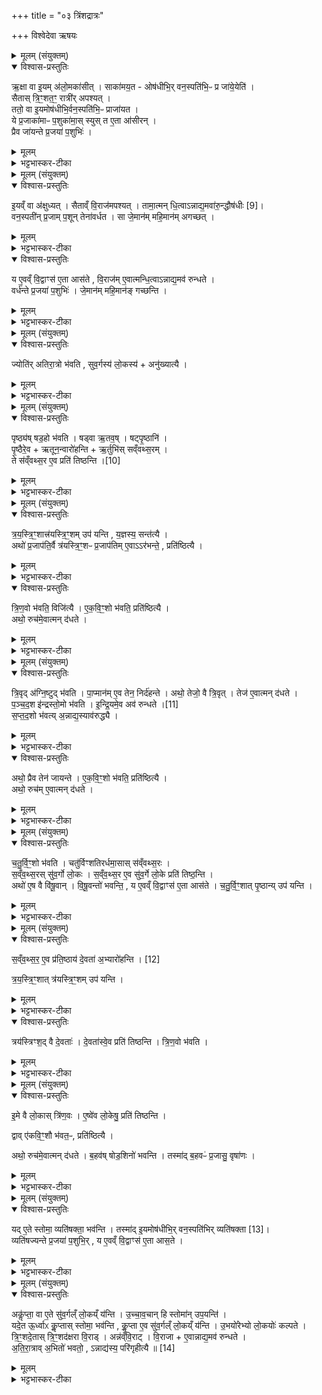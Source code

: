 +++
title = "०३ त्रिंशद्रात्रः"

+++
 विश्वेदेवा ऋषयः
<details><summary>मूलम् (संयुक्तम्)</summary>

ऋ॒क्षा वा इ॒यम॑लो॒मका॑सी॒थ्साका॑मय॒तौष॑धीभि॒र्वन॒स्पति॑भि॒ᳶ प्र जा॑ये॒येति॒ सैतास्त्रि॒ꣳ॒शत॒ꣳ॒ रात्री॑रपश्य॒त्ततो॒ वा इ॒यमोष॑धीभि॒र्वन॒स्पति॑भि॒ᳶ प्राजा॑यत॒ ये प्र॒जाका॑माᳶ प॒शुका॑मा॒स्स्युस्त ए॒ता आ॑सीर॒न्प्रैव जा॑यन्ते प्र॒जया॑ प॒शुभि॑र्...
</details>

<details open><summary>विश्वास-प्रस्तुतिः</summary>

ऋ॒क्षा वा इ॒यम् अ॑लो॒मका॑सीत् ।
साका॑मय॒त -
ओष॑धीभि॒र् वन॒स्पति॑भि॒ᳶ प्र जा॑ये॒येति॑ ।  
सैतास् त्रि॒ꣳ॒शत॒ꣳ॒ रात्री॑र् अपश्यत् ।  
ततो॒ वा इ॒यमोष॑धीभि॒र्वन॒स्पति॑भि॒ᳶ प्राजा॑यत ।  
ये प्र॒जाका॑माᳶ प॒शुका॑मा॒स् स्युस् त ए॒ता आ॑सीरन् ।  
प्रैव जा॑यन्ते प्र॒जया॑ प॒शुभिः॑ ।
</details>

<details><summary>मूलम्</summary>

ऋ॒क्षा वा इ॒यम् अ॑लो॒मका॑सीत् ।
साका॑मय॒त -
ओष॑धीभि॒र् वन॒स्पति॑भि॒ᳶ प्र जा॑ये॒येति॑ ।  
सैतास् त्रि॒ꣳ॒शत॒ꣳ॒ रात्री॑र् अपश्यत् ।  
ततो॒ वा इ॒यमोष॑धीभि॒र्वन॒स्पति॑भि॒ᳶ प्राजा॑यत ।  
ये प्र॒जाका॑माᳶ प॒शुका॑मा॒स् स्युस् त ए॒ता आ॑सीरन् ।  
प्रैव जा॑यन्ते प्र॒जया॑ प॒शुभिः॑ ।
</details>

<details><summary>भट्टभास्कर-टीका</summary>

1अथ त्रिंशद्रात्र आरभ्यते - ऋक्षा वा इत्यादि ॥ तृणादिरहिता स्थली ऋक्षा, इयं पृथिवी पूर्वं अलोमका आसीत् वृक्षाद्यभावात् । पावकादित्वादित्वाभावः । गतमन्यत् । आसीरन्निति । एतास्त्रिंशतं रात्रीरासीरन् ॥
</details>

<details><summary>मूलम् (संयुक्तम्)</summary>

इ॒यव्ँवा अ॑क्षुध्य॒थ्सैताव्ँवि॒राज॑मपश्य॒त्तामा॒त्मन्धि॒त्वान्नाद्य॒मवा॑रु॒न्द्धौष॑धीः [9]  
वन॒स्पती॑न्प्र॒जाम्प॒शून्तेना॑वर्धत॒ सा जे॒मान॑म्महि॒मान॑मगच्छ॒द्य ए॒वव्ँवि॒द्वाꣳस॑ ए॒ता आस॑ते वि॒राज॑मे॒वात्मन्धि॒त्वाऽन्नाद्य॒मव॑ रुन्धते॒ वर्ध॑न्ते प्र॒जया॑ प॒शुभि॑र्जे॒मान॑म्महि॒मान॑ङ्गच्छन्ति॒
</details>

<details open><summary>विश्वास-प्रस्तुतिः</summary>

इ॒यव्ँ वा अ॑क्षुध्यत् ।
सैताव्ँ वि॒राज॑मपश्यत् ।
तामा॒त्मन् धि॒त्वाऽन्नाद्य॒मवा॑रु॒न्द्धौष॑धीः [9]।  
वन॒स्पती॑न् प्र॒जाम् प॒शून् तेना॑वर्धत ।
सा जे॒मान॑म् महि॒मान॑म् अगच्छत् ।
</details>

<details><summary>मूलम्</summary>

इ॒यव्ँ वा अ॑क्षुध्यत् ।
सैताव्ँ वि॒राज॑मपश्यत् ।
तामा॒त्मन् धि॒त्वाऽन्नाद्य॒मवा॑रु॒न्द्धौष॑धीः [9]।  
वन॒स्पती॑न् प्र॒जाम् प॒शून् तेना॑वर्धत ।
सा जे॒मान॑म् महि॒मान॑म् अगच्छत् ।
</details>

<details><summary>भट्टभास्कर-टीका</summary>

2इयं वा इत्यादि ॥ इयं पृथिवी पूर्वमक्षुध्यत् क्षुत्पीडिताऽभवत् । सा त्रिंशद्रात्रेण एतां विराजमन्नं अपश्यत् । ततस्ता तामात्मनि स्थापयित्वा अन्नाद्यं अन्नादनसामर्थ्यं ओषध्यादींश्चावारुन्धत । ततस्तदवरोधेन अवर्धत पृथिवी । ततो जेमानं जयं महिमानं महत्त्वं चागच्छत् । जयतेर्महतेश्च औणादिको मनिन्प्रत्ययः । यद्वा - जेतृमहितृशब्दाभ्यां 'तुश्छन्दसि, इतीमनचि, 'तुरिष्ठेमेयस्सु' इति टिलोपः । पूर्वत्र प्रत्ययादेर्लोपः ।
</details>

<details open><summary>विश्वास-प्रस्तुतिः</summary>

य ए॒वव्ँ वि॒द्वाꣳस॑ ए॒ता आस॑ते , वि॒राज॑म् ए॒वात्मन्धि॒त्वाऽन्नाद्य॒मव॑ रुन्धते ।  
वर्ध॑न्ते प्र॒जया॑ प॒शुभिः॑ ।
जे॒मान॑म् महि॒मान॑ङ् गच्छन्ति ।
</details>

<details><summary>मूलम्</summary>

य ए॒वव्ँ वि॒द्वाꣳस॑ ए॒ता आस॑ते , वि॒राज॑म् ए॒वात्मन्धि॒त्वाऽन्नाद्य॒मव॑ रुन्धते ।  
वर्ध॑न्ते प्र॒जया॑ प॒शुभिः॑ ।
जे॒मान॑म् महि॒मान॑ङ् गच्छन्ति ।
</details>

<details><summary>भट्टभास्कर-टीका</summary>

य एवमित्यादि गतम् ॥
</details>

<details><summary>मूलम् (संयुक्तम्)</summary>

ज्योति॑रतिरा॒त्रो भ॑वति सुव॒र्गस्य॑ लो॒कस्यानु॑ख्यात्यै॒
</details>

<details open><summary>विश्वास-प्रस्तुतिः</summary>

ज्योति॑र् अतिरा॒त्रो भ॑वति ,
सुव॒र्गस्य॑ लो॒कस्य॑ + अनु॑ख्यात्यै ।
</details>

<details><summary>मूलम्</summary>

ज्योति॑र् अतिरा॒त्रो भ॑वति ,
सुव॒र्गस्य॑ लो॒कस्य॑ + अनु॑ख्यात्यै ।
</details>

<details><summary>भट्टभास्कर-टीका</summary>

3ज्योतिरतिरात्र इत्यादि ॥ व्याख्यातम् । व्यक्ताऽहःकॢप्तिः ॥
</details>

<details><summary>मूलम् (संयुक्तम्)</summary>

पृष्ठ्य॑ष्षड॒हो भ॑वति॒ षड्वा ऋ॒तव॒ष्षट्पृ॒ष्ठानि॑ पृ॒ष्ठैरे॒वर्तून॒न्वारो॑हन्त्यृ॒तुभि॑स्सव्ँवथ्स॒रन्ते स॑व्ँवथ्स॒र ए॒व [10]  
प्रति॑ तिष्ठन्ति
</details>

<details open><summary>विश्वास-प्रस्तुतिः</summary>

पृष्ठ्य॑ष् षड॒हो भ॑वति ।
षड्वा ऋ॒तव॒ष् । षट्पृ॒ष्ठानि॑ ।  
पृ॒ष्ठैरे॒व + ऋतून॒न्वारो॑हन्ति + ऋ॒र्तुभि॑स् सव्ँवथ्स॒रम् ।  
ते स॑व्ँवथ्स॒र ए॒व प्रति॑ तिष्ठन्ति ।[10]  
</details>

<details><summary>मूलम्</summary>

पृष्ठ्य॑ष् षड॒हो भ॑वति ।
षड्वा ऋ॒तव॒ष् । षट्पृ॒ष्ठानि॑ ।  
पृ॒ष्ठैरे॒व + ऋतून॒न्वारो॑हन्ति + ऋ॒र्तुभि॑स् सव्ँवथ्स॒रम् ।  
ते स॑व्ँवथ्स॒र ए॒व प्रति॑ तिष्ठन्ति ।[10]  
</details>

<details><summary>भट्टभास्कर-टीका</summary>

4पृष्ठ्यष्षडह इत्यादि ॥ षट्त्वान्वयात् पृष्ठैः ऋतून् ऋतुभिश्च संवत्सरमारुह्य तत्र प्रतितिष्ठन्ति ॥
</details>

<details><summary>मूलम् (संयुक्तम्)</summary>

त्रयस्त्रि॒ꣳ॒शात्त्र॑यस्त्रि॒ꣳ॒शमुप॑ यन्ति य॒ज्ञस्य॒ सन्त॑त्या॒ अथो॑ प्र॒जाप॑ति॒र्वै त्र॑यस्त्रि॒ꣳ॒शᳶ प्र॒जाप॑तिमे॒वा र॑भन्ते॒ प्रति॑ष्ठित्यै त्रिण॒वो भ॑वति॒ विजि॑त्या एकवि॒ꣳ॒शो भ॑वति॒ प्रति॑ष्ठित्या॒ अथो॒ रुच॑मे॒वात्मन्द॑धते
</details>

<details open><summary>विश्वास-प्रस्तुतिः</summary>

त्र॒य॒स्त्रि॒ꣳ॒शात्त्र॑यस्त्रि॒ꣳ॒शम् उप॑ यन्ति , य॒ज्ञस्य॒ सन्त॑त्यै ।  
अथो॑ प्र॒जाप॑ति॒र्वै त्र॑यस्त्रि॒ꣳ॒शᳶ प्र॒जाप॑तिम् ए॒वाऽऽर॑भन्ते॒ , प्रति॑ष्ठित्यै ।
</details>

<details><summary>मूलम्</summary>

त्र॒य॒स्त्रि॒ꣳ॒शात्त्र॑यस्त्रि॒ꣳ॒शम् उप॑ यन्ति , य॒ज्ञस्य॒ सन्त॑त्यै ।  
अथो॑ प्र॒जाप॑ति॒र्वै त्र॑यस्त्रि॒ꣳ॒शᳶ प्र॒जाप॑तिम् ए॒वाऽऽर॑भन्ते॒ , प्रति॑ष्ठित्यै ।
</details>

<details><summary>भट्टभास्कर-टीका</summary>

5त्रयस्त्रिंशादिति ॥ त्रयस्त्रिंशात्पृष्ठात् परं पुनरपि त्रयस्त्रिंशमुपयन्ति यज्ञस्य सन्तत्यै अविच्छेदाय । अथो अपि च प्रजापतिस्त्रयस्त्रिंशः सर्व देवतामयत्वात् । एतासां च त्रयस्त्रिंशत्वात् तमेवारभन्ते । तत्प्रतिष्ठार्थं भवति ।
</details>

<details open><summary>विश्वास-प्रस्तुतिः</summary>

त्रि॒ण॒वो भ॑वति॒ विजि॑त्यै ।
ए॒क॒वि॒ꣳ॒शो भ॑वति॒ प्रति॑ष्ठित्यै ।  
अथो॒ रुच॑मे॒वात्मन् द॑धते ।
</details>

<details><summary>मूलम्</summary>

त्रि॒ण॒वो भ॑वति॒ विजि॑त्यै ।
ए॒क॒वि॒ꣳ॒शो भ॑वति॒ प्रति॑ष्ठित्यै ।  
अथो॒ रुच॑मे॒वात्मन् द॑धते ।
</details>

<details><summary>भट्टभास्कर-टीका</summary>

त्रिणवस्तदनन्तरं भवति । विजयार्थं तद्भवति, तस्य तत्साधनत्वात् । तत एकविंशः भवति प्रतिष्ठार्थं, तत्प्रतिष्ठायास्तत्र जातत्वात् । सर्वत्र 'तादौ च' इति गतेः प्रकृतिस्वरत्वम् । अथो अपि च रुचं दीप्तिमात्मनि दधते, एकविंशस्यादित्यत्वात् । एवमेतानि दशाहानि ॥
</details>

<details><summary>मूलम् (संयुक्तम्)</summary>

त्रि॒वृद॑ग्नि॒ष्टुद्भ॑वति पा॒प्मान॑मे॒व तेन॒ निर्द॑ह॒न्तेऽथो॒ तेजो॒ वै त्रि॒वृत्तेज॑ ए॒वात्मन्द॑धते पञ्चद॒श इ॑न्द्रस्तो॒मो भ॑वतीन्द्रि॒यमे॒वाव॑ [11]  
रु॒न्ध॒ते॒ स॒प्त॒द॒शो भ॑वत्य॒न्नाद्य॒स्याव॑रुद्ध्या॒ अथो॒ प्रैव तेन॑ जायन्त एकवि॒ꣳ॒शो भ॑वति॒ प्रति॑ष्ठित्या॒ अथो॒ रुच॑मे॒वात्मन्द॑धते
</details>

<details open><summary>विश्वास-प्रस्तुतिः</summary>

त्रि॒वृद् अ॑ग्नि॒ष्टुद् भ॑वति ।
पा॒प्मान॑म् ए॒व तेन॒ निर्द॑हन्ते ।
अथो॒ तेजो॒ वै त्रि॒वृत् ।  तेज॑ ए॒वात्मन् द॑धते ।  
प॒ञ्च॒द॒श इ॑न्द्रस्तो॒मो भ॑वति ।
इ॒न्द्रि॒यमे॒व अव॑ रुन्धते ।[11]  
स॒प्त॒द॒शो भ॑वत्य् अ॒न्नाद्य॒स्याव॑रुद्ध्यै ।
</details>

<details><summary>मूलम्</summary>

त्रि॒वृद् अ॑ग्नि॒ष्टुद् भ॑वति ।
पा॒प्मान॑म् ए॒व तेन॒ निर्द॑हन्ते ।
अथो॒ तेजो॒ वै त्रि॒वृत् ।  तेज॑ ए॒वात्मन् द॑धते ।  
प॒ञ्च॒द॒श इ॑न्द्रस्तो॒मो भ॑वति ।
इ॒न्द्रि॒यमे॒व अव॑ रुन्धते ।[11]  
स॒प्त॒द॒शो भ॑वत्य् अ॒न्नाद्य॒स्याव॑रुद्ध्यै ।
</details>

<details><summary>भट्टभास्कर-टीका</summary>

6अथ त्रिवृदग्निष्टुत् सर्वाग्नेयः ॥ गतमन्यन् । ततः पञ्चदश इन्द्रस्तोमः यत्र इन्द्रः स्तूयते । ततस्सप्तदशः - अन्नप्रभवत्वात् अन्नाद्याय भवति । अथो अपि च तेन प्रजायते सप्तदशस्य प्राजापत्यत्वात् ।
</details>

<details open><summary>विश्वास-प्रस्तुतिः</summary>

अथो॒ प्रैव तेन॑ जायन्ते ।
ए॒क॒वि॒ꣳ॒शो भ॑वति॒ प्रति॑ष्ठित्यै ।  
अथो॒ रुच॑म् ए॒वात्मन् द॑धते ।
</details>

<details><summary>मूलम्</summary>

अथो॒ प्रैव तेन॑ जायन्ते ।
ए॒क॒वि॒ꣳ॒शो भ॑वति॒ प्रति॑ष्ठित्यै ।  
अथो॒ रुच॑म् ए॒वात्मन् द॑धते ।
</details>

<details><summary>भट्टभास्कर-टीका</summary>

अथ - एकविंशो भवतीत्यादि । गतम् । तस्य प्रतिष्ठाहेतुत्वमुक्तं रुचो हेतुत्वं च ॥
</details>

<details><summary>मूलम् (संयुक्तम्)</summary>

चतुर्वि॒ꣳ॒शो भ॑वति॒ चतु॑र्विꣳशतिरर्धमा॒सास्स॑व्ँवथ्स॒रस्स॑व्ँवथ्स॒रस्सु॑व॒र्गो लो॒कस्स॑व्ँवथ्स॒र ए॒व सु॑व॒र्गे लो॒के प्रति॑ तिष्ठ॒न्त्यथो॑ ए॒ष वै वि॑षू॒वान्वि॑षू॒वन्तो॑ भवन्ति॒ य ए॒वव्ँवि॒द्वाꣳस॑ ए॒ता आस॑ते चतुर्वि॒ꣳ॒शात्पृ॒ष्ठान्युप॑ यन्ति
</details>

<details open><summary>विश्वास-प्रस्तुतिः</summary>

च॒तु॒र्वि॒ꣳ॒शो भ॑वति ।
चतु॑र्विꣳशतिरर्धमा॒सास् स॑व्ँवथ्स॒रः ।  
स॒व्ँव॒थ्स॒रस् सु॑व॒र्गो लो॒कः ।
स॒व्ँव॒थ्स॒र ए॒व सु॑व॒र्गे लो॒के प्रति॑ तिष्ठ॒न्ति ।    
अथो॑ ए॒ष वै वि॑षू॒वान् ।
वि॒षू॒वन्तो॑ भवन्ति॒ , य ए॒वव्ँ वि॒द्वाꣳस॑ ए॒ता आस॑ते ।
च॒तु॒र्वि॒ꣳ॒शात् पृ॒ष्ठान्य् उप॑ यन्ति ।
</details>

<details><summary>मूलम्</summary>

च॒तु॒र्वि॒ꣳ॒शो भ॑वति ।
चतु॑र्विꣳशतिरर्धमा॒सास् स॑व्ँवथ्स॒रः ।  
स॒व्ँव॒थ्स॒रस् सु॑व॒र्गो लो॒कः ।
स॒व्ँव॒थ्स॒र ए॒व सु॑व॒र्गे लो॒के प्रति॑ तिष्ठ॒न्ति ।    
अथो॑ ए॒ष वै वि॑षू॒वान् ।
वि॒षू॒वन्तो॑ भवन्ति॒ , य ए॒वव्ँ वि॒द्वाꣳस॑ ए॒ता आस॑ते ।
च॒तु॒र्वि॒ꣳ॒शात् पृ॒ष्ठान्य् उप॑ यन्ति ।
</details>

<details><summary>भट्टभास्कर-टीका</summary>

7अथ चतुर्विंशः ॥ चतुर्विंशतिरर्धमासा इत्यादि । गातम् । अथो अपि च एष चतुर्विंशो विषूवान् विविधस्वरूपाणामह्वां मध्यस्थः पञ्चदशत्वाद्विविधैरहोभिः तद्वान् विषूवान् । 'ह्रस्वनुड्भ्याम्' इति मतुप उदात्तत्वम् । एवं विदित्वा आसीना विषूवन्तः (विषुवतो) मध्यस्थाः सर्वैः सेव्याः भवन्ति ॥
</details>

<details><summary>मूलम् (संयुक्तम्)</summary>

सव्ँवथ्स॒र ए॒व प्र॑ति॒ष्ठाय॑ [12]  
दे॒वता॑ अ॒भ्यारो॑हन्ति त्रयस्त्रि॒ꣳ॒शात्त्र॑यस्त्रि॒ꣳ॒शमुप॑ यन्ति॒ त्रय॑स्त्रिꣳश॒द्वै दे॒वता॑ दे॒वता॑स्वे॒व प्रति॑ तिष्ठन्ति त्रिण॒वो भ॑वति
</details>

<details open><summary>विश्वास-प्रस्तुतिः</summary>

स॒व्ँव॒थ्स॒र॒ ए॒व प्र॑ति॒ष्ठाय॑ दे॒वता॑ अ॒भ्यारो॑हन्ति । [12]  

त्र॒य॒स्त्रि॒ꣳ॒शात् त्र॑यस्त्रि॒ꣳ॒शम् उप॑ यन्ति ।
</details>

<details><summary>मूलम्</summary>

स॒व्ँव॒थ्स॒र॒ ए॒व प्र॑ति॒ष्ठाय॑ दे॒वता॑ अ॒भ्यारो॑हन्ति । [12]  

त्र॒य॒स्त्रि॒ꣳ॒शात् त्र॑यस्त्रि॒ꣳ॒शम् उप॑ यन्ति ।
</details>

<details><summary>भट्टभास्कर-टीका</summary>

8अथ चतुर्विंशानन्तरं पृष्ठान्युपयन्ति ॥ संवत्सर एवेत्यादि । चतुर्विंशतिरर्धमासा इत्यादि कृत्वा । अथ त्रयस्त्रिंशान्तात्पृष्ठात् त्रयस्त्रिंशमुपयन्ति ।
</details>

<details open><summary>विश्वास-प्रस्तुतिः</summary>

त्रय॑स्त्रिꣳश॒द् वै दे॒वताः॑ ।
दे॒वता॑स्वे॒व प्रति॑ तिष्ठन्ति ।
त्रि॒ण॒वो भ॑वति ।
</details>

<details><summary>मूलम्</summary>

त्रय॑स्त्रिꣳश॒द् वै दे॒वताः॑ ।
दे॒वता॑स्वे॒व प्रति॑ तिष्ठन्ति ।
त्रि॒ण॒वो भ॑वति ।
</details>

<details><summary>भट्टभास्कर-टीका</summary>

त्रयस्त्रिंशद्वा इत्यादि । गतम् ॥
</details>

<details><summary>मूलम् (संयुक्तम्)</summary>

इ॒मे वै लो॒कास्त्रि॑ण॒व ए॒ष्वे॑व लो॒केषु॒ प्रति॑ तिष्ठन्ति॒ द्वावे॑कवि॒ꣳ॒शौ भ॑वत॒ᳶ प्रति॑ष्ठित्या॒ अथो॒ रुच॑मे॒वात्मन्द॑धते ब॒हव॑ष्षोड॒शिनो॑ भवन्ति॒ तस्मा॑द्ब॒हवᳶ॑ प्र॒जासु॒ वृषा॑णो॒
</details>

<details open><summary>विश्वास-प्रस्तुतिः</summary>

इ॒मे वै लो॒कास् त्रि॑ण॒वः ।
ए॒ष्वे॑व लो॒केषु॒ प्रति॑ तिष्ठन्ति ।

द्वाव् ए॑कवि॒ꣳ॒शौ भ॑वत॒ᳶ, प्रति॑ष्ठित्यै ।  

अथो॒ रुच॑मे॒वात्मन् द॑धते ।
ब॒हव॑ष् षोड॒शिनो॑ भवन्ति ।
तस्मा॑द् ब॒हवᳶ॑ प्र॒जासु॒ वृषा॑णः ।
</details>

<details><summary>मूलम्</summary>

इ॒मे वै लो॒कास् त्रि॑ण॒वः ।
ए॒ष्वे॑व लो॒केषु॒ प्रति॑ तिष्ठन्ति ।

द्वाव् ए॑कवि॒ꣳ॒शौ भ॑वत॒ᳶ, प्रति॑ष्ठित्यै ।  

अथो॒ रुच॑मे॒वात्मन् द॑धते ।
ब॒हव॑ष् षोड॒शिनो॑ भवन्ति ।
तस्मा॑द् ब॒हवᳶ॑ प्र॒जासु॒ वृषा॑णः ।
</details>

<details><summary>भट्टभास्कर-टीका</summary>

9अथ त्रिणवः - इमे वा इत्यादि ॥ व्याख्यातम् । अथ द्वावेकविंशो बहव इत्यादि । एवं षोडशिन एकविंशो बहवो भवन्ति । तस्मात्प्रजासु च बहवो वृषाणः सेक्तारः ॥
</details>

<details><summary>मूलम् (संयुक्तम्)</summary>

यदे॒ते स्तोमा॒ व्यति॑षक्ता॒ भव॑न्ति॒ तस्मा॑दि॒यमोष॑धीभि॒र्वन॒स्पति॑भि॒र्व्यति॑षक्ता [13]  
व्यति॑षज्यन्ते प्र॒जया॑ प॒शुभि॒र्य ए॒वव्ँवि॒द्वाꣳस॑ ए॒ता आस॒ते
</details>

<details open><summary>विश्वास-प्रस्तुतिः</summary>

यद् ए॒ते स्तोमा॒ व्यति॑षक्ता॒ भव॑न्ति ।
तस्मा॑द् इ॒यमोष॑धीभि॒र् वन॒स्पति॑भिर् व्यति॑षक्ता [13]।  
व्यति॑षज्यन्ते प्र॒जया॑ प॒शुभि॒र् , य ए॒वव्ँ वि॒द्वाꣳस॑ ए॒ता आस॒ते ।
</details>

<details><summary>मूलम्</summary>

यद् ए॒ते स्तोमा॒ व्यति॑षक्ता॒ भव॑न्ति ।
तस्मा॑द् इ॒यमोष॑धीभि॒र् वन॒स्पति॑भिर् व्यति॑षक्ता [13]।  
व्यति॑षज्यन्ते प्र॒जया॑ प॒शुभि॒र् , य ए॒वव्ँ वि॒द्वाꣳस॑ ए॒ता आस॒ते ।
</details>

<details><summary>भट्टभास्कर-टीका</summary>

10यदेत इत्यादि ॥ व्यतिषक्ताः व्यत्यासेन परस्परानुषक्ताः । तस्मादियमित्यादि । गतम् ॥
</details>

<details><summary>मूलम् (संयुक्तम्)</summary>

ऽकॢ॑प्ता॒ वा ए॒ते सु॑व॒र्गल्ँलो॒कय्ँय॑न्त्युच्चाव॒चान्हि स्तोमा॑नुप॒यन्ति॒ यदे॒त ऊ॒र्ध्वाᳵ कॢ॒प्तास्स्तोमा॒ भव॑न्ति कॢ॒प्ता ए॒व सु॑व॒र्गल्ँलो॒कय्ँय॑न्त्यु॒भयो॑रेभ्यो लो॒कयोः॑ कल्पते त्रि॒ꣳ॒शदे॒तास्त्रि॒ꣳ॒शद॑क्षरा वि॒राडन्न॑व्ँवि॒राड्वि॒राजै॒वान्नाद्य॒मव॑ रुन्धतेऽतिरा॒त्राव॒भितो॑ भवतो॒ऽन्नाद्य॑स्य॒ परि॑गृहीत्यै ॥ [14]
</details>

<details open><summary>विश्वास-प्रस्तुतिः</summary>

अकॢ॑प्ता॒ वा ए॒ते सु॑व॒र्गल्ँ लो॒कय्ँ य॑न्ति ।
उ॒च्चा॒व॒चान् हि स्तोमा॑न् उप॒यन्ति॑ ।  
यदे॒त ऊ॒र्ध्वाᳵ कॢ॒प्तास् स्तोमा॒ भव॑न्ति ,
कॢ॒प्ता ए॒व सु॑व॒र्गल्ँ लो॒कय्ँ य॑न्ति ।
उ॒भयो॑रेभ्यो लो॒कयोः॑ कल्पते ।  
त्रि॒ꣳ॒शदे॒तास् त्रि॒ꣳ॒शद॑क्षरा वि॒राड् ।
अन्न॑व्ँवि॒राट् ।
वि॒राजा + ए॒वान्नाद्य॒मव॑ रुन्धते ।  
अ॒ति॒रा॒त्राव् अ॒भितो॑ भवतो॒ ,
ऽन्नाद्य॑स्य॒ परि॑गृहीत्यै ॥ [14]
</details>

<details><summary>मूलम्</summary>

अकॢ॑प्ता॒ वा ए॒ते सु॑व॒र्गल्ँ लो॒कय्ँ य॑न्ति ।
उ॒च्चा॒व॒चान् हि स्तोमा॑न् उप॒यन्ति॑ ।  
यदे॒त ऊ॒र्ध्वाᳵ कॢ॒प्तास् स्तोमा॒ भव॑न्ति ,
कॢ॒प्ता ए॒व सु॑व॒र्गल्ँ लो॒कय्ँ य॑न्ति ।
उ॒भयो॑रेभ्यो लो॒कयोः॑ कल्पते ।  
त्रि॒ꣳ॒शदे॒तास् त्रि॒ꣳ॒शद॑क्षरा वि॒राड् ।
अन्न॑व्ँवि॒राट् ।
वि॒राजा + ए॒वान्नाद्य॒मव॑ रुन्धते ।  
अ॒ति॒रा॒त्राव् अ॒भितो॑ भवतो॒ ,
ऽन्नाद्य॑स्य॒ परि॑गृहीत्यै ॥ [14]
</details>

<details><summary>भट्टभास्कर-टीका</summary>

11अकॢप्ता वा इत्यादि ॥ उच्चावचस्तोमानां अह्नां उपायनात् एते अकॢप्ताः असंपन्ना एव सुवर्गं गच्छन्ति । तस्मादित ऊर्ध्वा एते स्तोमाश्चतुष्टोमात्मकाः कॢप्ता अव्यतिषक्ता भवाति चत्वारः । तेन यजमानाः कॢप्ता एव सुवर्गं लोकं गच्छन्ति । तस्तदुभयोर्लोकयोः त्रिंशद्रात्रं कल्पते सम्पन्नो भवतीति । त्रिंशदेता इत्यादि । गतम् । अतिरात्राभ्यां अन्नाद्यस्य परिग्रहः ॥

इति सप्तमे चतुर्थे तृतीयोनुवाकः ॥  
</details>
